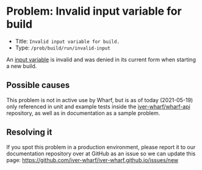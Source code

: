 # Problem: Invalid input variable for build

<!-- panels:start -->

<!-- div:right-panel -->

- Title: `Invalid input variable for build.`
- Type: `/prob/build/run/invalid-input`

<!-- div:left-panel -->

An [input variable](/usage-wharfyml/variables/input-variables.md) is invalid
and was denied in its current form when starting a new build.

<!-- panels:end -->

## Possible causes

This problem is not in active use by Wharf, but is as of today (2021-05-19)
only referenced in unit and example tests inside the [iver-wharf/wharf-api](https://github.com/iver-wharf/wharf-api)
repository, as well as in documentation as a sample problem.

## Resolving it

If you spot this problem in a production environment, please report it to our
documentation repository over at GitHub as an issue so we can update this page:
<https://github.com/iver-wharf/iver-wharf.github.io/issues/new>
